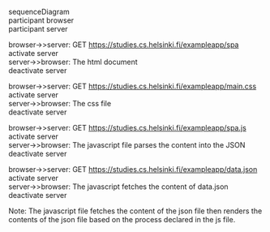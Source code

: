 sequenceDiagram <br>
participant browser <br>
participant server <br>

browser->>server: GET https://studies.cs.helsinki.fi/exampleapp/spa <br>
activate server <br>
server->>browser: The html document <br>
deactivate server <br>

browser->>server: GET https://studies.cs.helsinki.fi/exampleapp/main.css <br>
activate server <br>
server->>browser: The css file <br>
deactivate server <br>

browser->>server: GET https://studies.cs.helsinki.fi/exampleapp/spa.js <br>
activate server <br>
server->>browser: The javascript file parses the content into the JSON <br>
deactivate server <br>

browser->>server: GET https://studies.cs.helsinki.fi/exampleapp/data.json <br>
activate server <br>
server->>browser: The javascript fetches the content of data.json<br>
deactivate server <br>

Note: The javascript file fetches the content of the json file then renders the contents of the json file based on
the process declared in the js file.